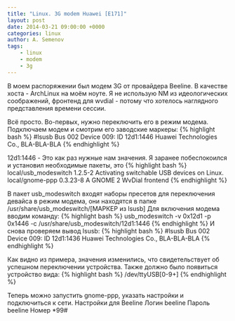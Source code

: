 ```yaml
---
title: "Linux. 3G modem Huawei [E171]"
layout: post
date: 2014-03-21 09:00:00 +0000
categories: linux
author: A. Semenov
tags: 
    - linux
    - modem 
    - 3g
---
```


В моем распоряжении был модем 3G от провайдера Beeline. В качестве хоста - ArchLinux на моём ноуте. Я не использую NM из идеологических соображений, фронтенд для wvdial - потому что хотелось наглядного представления времени сессии.

Всё просто.
Во-первых, нужно переключить его в режим модема. 
Подключаем модем и смотрим его заводские маркеры:
{% highlight bash %}
#lsusb
Bus 002 Device 009: ID 12d1:1446 Huawei Technologies Co., BLA-BLA-BLA
{% endhighlight %}

12d1:1446 - Это как раз нужные нам значения.
Я заранее побеспокоился и установил необходимые пакеты, это 
{% highlight bash %}
local/usb_modeswitch 1.2.5-2
    Activating switchable USB devices on Linux.
local/gnome-ppp 0.3.23-8
    A GNOME 2 WvDial frontend
{% endhighlight %}

В пакет usb_modeswitch входят наборы пресетов для переключения девайса в режим модема, они находятся в папке /usr/share/usb_modeswitch/[МАРКЕР из lsusb]
Для включения модема вводим команду:
{% highlight bash %}
usb_modeswitch  -v 0x12d1 -p 0x1446 -c /usr/share/usb_modeswitch/12d1\:1446
{% endhighlight %}
И снова проверяем вывод lsusb:
{% highlight bash %}
#lsusb
Bus 002 Device 009: ID 12d1:1436 Huawei Technologies Co., BLA-BLA-BLA
{% endhighlight %}

Как видно из примера, значения изменились, что свидетельствует об успешном переключении устройства. Также должно было появиться устройство вида:
{% highlight bash %}
/dev/ttyUSB[0-9+]
{% endhighlight %}

Теперь можно запустить gnome-ppp, указать настройки и подключиться к сети.
Настройки для Beeline
Логин  beeline
Пароль beeline
Номер  *99#


